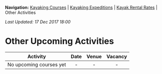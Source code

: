 **Navigation:** [Kayaking Courses](index) &#124; [Kayaking Expeditions](expedition) &#124; [Kayak Rental Rates](rental) &#124; Other Activities

_Last Updated: 17 Dec 2017 18:00_
# Other Upcoming Activities

Activity | Date | Venue | Vacancy
:---:|:---:|:---:|:---:
No upcoming courses yet|-|-|-

